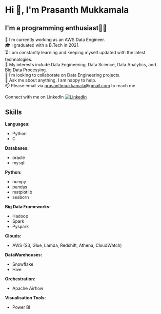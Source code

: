# Hi 👋, I'm Prasanth Mukkamala
## I'm a programming enthusiast👨‍💻<br>

🔭 I’m currently working as an AWS Data Engineer. <br>
🎓 I graduated with a B.Tech in 2021. <br>
⏳ I am constantly learning and keeping myself updated with the latest technologies.<br>
🤔 My interests include Data Engineering, Data Science, Data Analytics, and Big Data Processing.<br>
👯 I’m looking to collaborate on Data Engineering projects. <br>
💬 Ask me about anything, I am happy to help.<br>
📫 Please email via prasanthmukkamala@gmail.com to reach me.<br>

Connect with me on LinkedIn [![LinkedIn](https://img.shields.io/badge/LinkedIn-🔗-blue)](https://www.linkedin.com/in/prasanth-mukkamala-4237881a5)

## Skills
**Languages:** <br>
- Python
- C

**Databases:**
- oracle
- mysql

**Python:**
- numpy 
- pandas 
- matplotlib 
- seaborn

**Big Data Frameworks:**
- Hadoop
- Spark
- Pyspark

**Clouds:** <br>
- AWS (S3, Glue, Lamda, Redshift, Athena, CloudWatch)

**DataWarehouses:** <br>
- Snowflake
- Hive

**Orchestration:** <br>
- Apache Airflow

**Visualisation Tools:** <br>
- Power BI
